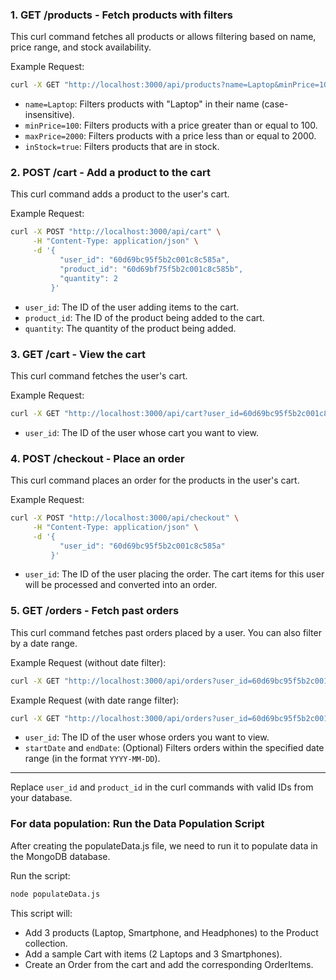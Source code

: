 ### 1. GET /products - Fetch products with filters

This curl command fetches all products or allows filtering based on name, price range, and stock availability.

Example Request:
```bash
curl -X GET "http://localhost:3000/api/products?name=Laptop&minPrice=100&maxPrice=2000&inStock=true"
```

- `name=Laptop`: Filters products with "Laptop" in their name (case-insensitive).
- `minPrice=100`: Filters products with a price greater than or equal to 100.
- `maxPrice=2000`: Filters products with a price less than or equal to 2000.
- `inStock=true`: Filters products that are in stock.

### 2. POST /cart - Add a product to the cart

This curl command adds a product to the user's cart.

Example Request:
```bash
curl -X POST "http://localhost:3000/api/cart" \
     -H "Content-Type: application/json" \
     -d '{
           "user_id": "60d69bc95f5b2c001c8c585a",
           "product_id": "60d69bf75f5b2c001c8c585b",
           "quantity": 2
         }'
```

- `user_id`: The ID of the user adding items to the cart.
- `product_id`: The ID of the product being added to the cart.
- `quantity`: The quantity of the product being added.

### 3. GET /cart - View the cart

This curl command fetches the user's cart.

Example Request:
```bash
curl -X GET "http://localhost:3000/api/cart?user_id=60d69bc95f5b2c001c8c585a"
```

- `user_id`: The ID of the user whose cart you want to view.

### 4. POST /checkout - Place an order

This curl command places an order for the products in the user's cart.

Example Request:
```bash
curl -X POST "http://localhost:3000/api/checkout" \
     -H "Content-Type: application/json" \
     -d '{
           "user_id": "60d69bc95f5b2c001c8c585a"
         }'
```

- `user_id`: The ID of the user placing the order. The cart items for this user will be processed and converted into an order.

### 5. GET /orders - Fetch past orders

This curl command fetches past orders placed by a user. You can also filter by a date range.

Example Request (without date filter):
```bash
curl -X GET "http://localhost:3000/api/orders?user_id=60d69bc95f5b2c001c8c585a"
```

Example Request (with date range filter):
```bash
curl -X GET "http://localhost:3000/api/orders?user_id=60d69bc95f5b2c001c8c585a&startDate=2023-01-01&endDate=2023-12-31"
```

- `user_id`: The ID of the user whose orders you want to view.
- `startDate` and `endDate`: (Optional) Filters orders within the specified date range (in the format `YYYY-MM-DD`).

---

Replace `user_id` and `product_id` in the curl commands with valid IDs from your database.

### For data population: Run the Data Population Script

After creating the populateData.js file, we need to run it to populate data in the MongoDB database.

Run the script:

```bash
node populateData.js
```

This script will:

- Add 3 products (Laptop, Smartphone, and Headphones) to the Product collection.
- Add a sample Cart with items (2 Laptops and 3 Smartphones).
- Create an Order from the cart and add the corresponding OrderItems.